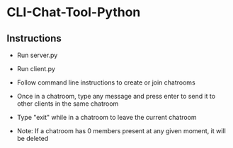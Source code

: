 # CLI-Chat-Tool-Python

## Instructions
- Run server.py
- Run client.py
- Follow command line instructions to create or join chatrooms
- Once in a chatroom, type any message and press enter to send it to other clients in the same chatroom
- Type "exit" while in a chatroom to leave the current chatroom

- Note: If a chatroom has 0 members present at any given moment, it will be deleted
